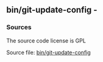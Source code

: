 ## bin/git-update-config -


### Sources
<a href="#sources"></a>
The source code license is GPL

Source file: [bin/git-update-config](/bin/git-update-config)

